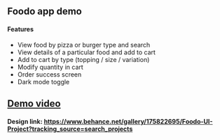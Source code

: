 ## Foodo app demo

#### Features
- View food by pizza or burger type and search
- View details of a particular food and add to cart 
- Add to cart by type (topping / size / variation)
- Modify quantity in cart
- Order success screen 
- Dark mode toggle

## [Demo video](./screenshots/Foodo_demo.mp4)

#### Design link: https://www.behance.net/gallery/175822695/Foodo-UI-Project?tracking_source=search_projects